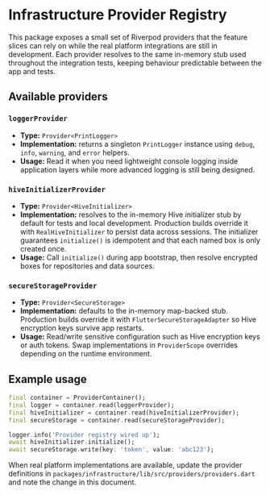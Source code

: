 # Infrastructure Provider Registry

This package exposes a small set of Riverpod providers that the feature slices can rely on while the real platform integrations are still in development. Each provider resolves to the same in-memory stub used throughout the integration tests, keeping behaviour predictable between the app and tests.

## Available providers

### `loggerProvider`
- **Type:** `Provider<PrintLogger>`
- **Implementation:** returns a singleton `PrintLogger` instance using `debug`, `info`, `warning`, and `error` helpers.
- **Usage:** Read it when you need lightweight console logging inside application layers while more advanced logging is still being designed.

### `hiveInitializerProvider`
- **Type:** `Provider<HiveInitializer>`
- **Implementation:** resolves to the in-memory Hive initializer stub by default for tests and local development. Production builds override it with `RealHiveInitializer` to persist data across sessions. The initializer guarantees `initialize()` is idempotent and that each named box is only created once.
- **Usage:** Call `initialize()` during app bootstrap, then resolve encrypted boxes for repositories and data sources.

### `secureStorageProvider`
- **Type:** `Provider<SecureStorage>`
- **Implementation:** defaults to the in-memory map-backed stub. Production builds override it with `FlutterSecureStorageAdapter` so Hive encryption keys survive app restarts.
- **Usage:** Read/write sensitive configuration such as Hive encryption keys or auth tokens. Swap implementations in `ProviderScope` overrides depending on the runtime environment.

## Example usage

```dart
final container = ProviderContainer();
final logger = container.read(loggerProvider);
final hiveInitializer = container.read(hiveInitializerProvider);
final secureStorage = container.read(secureStorageProvider);

logger.info('Provider registry wired up');
await hiveInitializer.initialize();
await secureStorage.write(key: 'token', value: 'abc123');
```

When real platform implementations are available, update the provider definitions in `packages/infrastructure/lib/src/providers/providers.dart` and note the change in this document.
